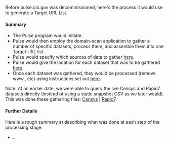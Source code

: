 
Before pulse.cio.gov was decommissioned, here's the process it would use to generate a Target URL List.  

#### Summary

* The Pulse program would initiate.  
* Pulse would then employ the domain-scan application to gather a number of specific datasets, process them, and assemble them into one Target URL list.  
* Pulse would specify which sources of data to gather [here](https://github.com/18F/pulse/blob/master/data/env.py#L42-L53).  
* Pulse would give the location for each dataset that was to be gathered [here](https://github.com/18F/pulse/blob/master/meta.yml#L10-L34).
* Once each dataset was gathered, they would be processed (remove www., etc) using instructions set out [here](https://github.com/18F/domain-scan/blob/master/gather).  

Note: At an earlier date, we were able to query the live Censys and Rapid7 datasets directly (instead of using a static snapshot CSV as we later would).  This was done these gathering files: [Censys](https://github.com/18F/domain-scan/blob/master/gatherers/censys.py) | [Rapid7](https://github.com/18F/domain-scan/blob/master/gatherers/rdns.py).  


#### Further Details

Here is a rough summary at describing what was done at each step of the processing stage:  

* ...
